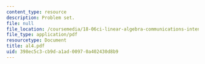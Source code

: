 ```yaml
---
content_type: resource
description: Problem set.
file: null
file_location: /coursemedia/18-06ci-linear-algebra-communications-intensive-spring-2004/398ec5c3cb9da1ad00970a402430d8b9_al4.pdf
file_type: application/pdf
resourcetype: Document
title: al4.pdf
uid: 398ec5c3-cb9d-a1ad-0097-0a402430d8b9
---
```

